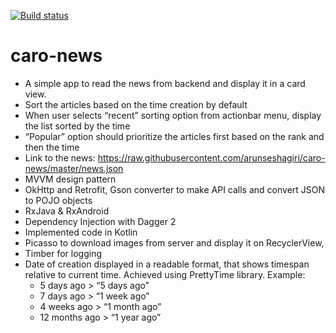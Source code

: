 
[![Build status](https://travis-ci.com/arunseshagiri/caro-news.svg?branch=master)](https://travis-ci.com/arunseshagiri/caro-news)

# caro-news
* A simple app to read the news from backend and display it in a card view.
* Sort the articles based on the time creation by default
* When user selects “recent” sorting option from actionbar menu, display the list sorted by the time
* “Popular” option should prioritize the articles first based on the rank and then the time
* Link to the news: https://raw.githubusercontent.com/arunseshagiri/caro-news/master/news.json
* MVVM design pattern
* OkHttp and Retrofit, Gson converter to make API calls and convert JSON to POJO objects
* RxJava & RxAndroid
* Dependency Injection with Dagger 2 
* Implemented code in Kotlin
* Picasso to download images from server and display it on RecyclerView, 
* Timber for logging
* Date of creation displayed in a readable format, that shows timespan relative to current time. Achieved using PrettyTime library.
  Example: 
  + 5 days ago > “5 days ago”
  + 7 days ago > “1 week ago”
  + 4 weeks ago > “1 month ago”
  + 12 months ago > “1 year ago”
  

